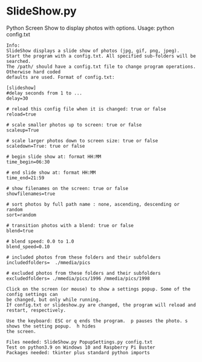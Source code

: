 # SlideShow.py
Python Screen Show to display photos with options.
Usage: python config.txt
    
    Info:
    SlideShow displays a slide show of photos (jpg, gif, png, jpeg).
    Start the program with a config.txt. All specified sub-folders will be searched. 
    The /path/ should have a config.txt file to change program operations. Otherwise hard coded
    defaults are used. Format of config.txt:
    
    [slideshow]
    #delay seconds from 1 to ...
    delay=30
    
    # reload this config file when it is changed: true or false
    reload=true
    
    # scale smaller photos up to screen: true or false
    scaleup=True
    
    # scale larger photos down to screen size: true or false
    scaledown=True: true or false
    
    # begin slide show at: format HH:MM
    time_begin=06:30
    
    # end slide show at: format HH:MM
    time_end=21:59
    
    # show filenames on the screen: true or false
    showfilenames=true
    
    # sort photos by full path name : none, ascending, descending or random
    sort=random
    
    # transition photos with a blend: true or false
    blend=true
    
    # blend speed: 0.0 to 1.0
    blend_speed=0.10

    # included photos from these folders and their subfolders
    includedfolders=  ./mmedia/pics
    
    # excluded photos from these folders and their subfolders
    excludedfolders= ./mmedia/pics/1996 /mmedia/pics/1998
    
    Click on the screen (or mouse) to show a settings popup. Some of the config settings can
    be changed, but only while running.
    If config.txt or slideshow.py are changed, the program will reload and restart, respectively.
    
    Use the keyboard: ESC or q ends the program.  p pauses the photo. s shows the setting popup.  h hides
    the screen.
    
    Files needed: SlideShow.py PopupSettings.py config.txt
    Test on python3.9 on Windows 10 and Raspberry Pi Buster
    Packages needed: tkinter plus standard python imports
